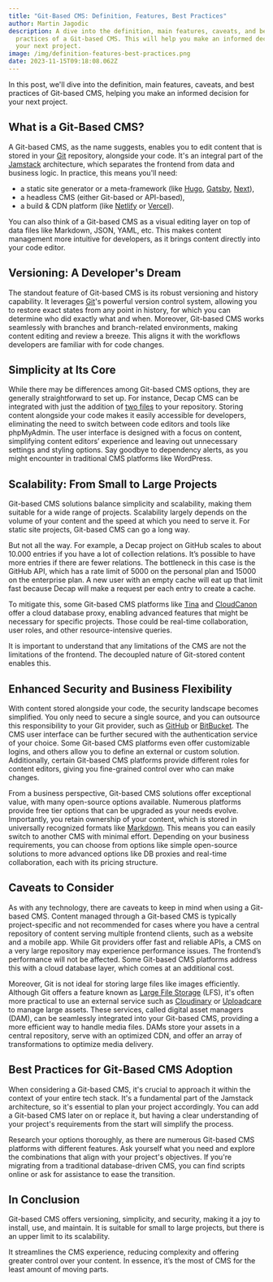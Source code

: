 ```yaml
---
title: "Git-Based CMS: Definition, Features, Best Practices"
author: Martin Jagodic
description: A dive into the definition, main features, caveats, and best
  practices of a Git-based CMS. This will help you make an informed decision for
  your next project.
image: /img/definition-features-best-practices.png
date: 2023-11-15T09:18:08.062Z
---
```

In this post, we'll dive into the definition, main features, caveats, and best practices of Git-based CMS, helping you make an informed decision for your next project.

## What is a Git-Based CMS?

A Git-based CMS, as the name suggests, enables you to edit content that is stored in your [Git](https://git-scm.com/) repository, alongside your code. It's an integral part of the [Jamstack](https://jamstack.org/what-is-jamstack/) architecture, which separates the frontend from data and business logic. In practice, this means you'll need:

- a static site generator or a meta-framework (like [Hugo](https://gohugo.io/), [Gatsby](https://www.gatsbyjs.com/), [Next](https://nextjs.org/)),
- a headless CMS (either Git-based or API-based),
- a build & CDN platform (like [Netlify](https://www.netlify.com/) or [Vercel](https://vercel.com/)).

You can also think of a Git-based CMS as a visual editing layer on top of data files like Markdown, JSON, YAML, etc. This makes content management more intuitive for developers, as it brings content directly into your code editor.

## Versioning: A Developer's Dream

The standout feature of Git-based CMS is its robust versioning and history capability. It leverages [Git](https://git-scm.com/)'s powerful version control system, allowing you to restore exact states from any point in history, for which you can determine who did exactly what and when. Moreover, Git-based CMS works seamlessly with branches and branch-related environments, making content editing and review a breeze. This aligns it with the workflows developers are familiar with for code changes.

## Simplicity at Its Core

While there may be differences among Git-based CMS options, they are generally straightforward to set up. For instance, Decap CMS can be integrated with just the addition of [two files](https://decapcms.org/docs/add-to-your-site/) to your repository. Storing content alongside your code makes it easily accessible for developers, eliminating the need to switch between code editors and tools like phpMyAdmin. The user interface is designed with a focus on content, simplifying content editors’ experience and leaving out unnecessary settings and styling options. Say goodbye to dependency alerts, as you might encounter in traditional CMS platforms like WordPress.

## Scalability: From Small to Large Projects

Git-based CMS solutions balance simplicity and scalability, making them suitable for a wide range of projects. Scalability largely depends on the volume of your content and the speed at which you need to serve it. For static site projects, Git-based CMS can go a long way. 

But not all the way. For example, a Decap project on GitHub scales to about 10.000 entries if you have a lot of collection relations. It’s possible to have more entries if there are fewer relations. The bottleneck in this case is the GitHub API, which has a rate limit of 5000 on the personal plan and 15000 on the enterprise plan. A new user with an empty cache will eat up that limit fast because Decap will make a request per each entry to create a cache.

To mitigate this, some Git-based CMS platforms like [Tina](https://tina.io/) and [CloudCanon](https://cloudcannon.com/) offer a cloud database proxy, enabling advanced features that might be necessary for specific projects. Those could be real-time collaboration, user roles, and other resource-intensive queries.

It is important to understand that any limitations of the CMS are not the limitations of the frontend. The decoupled nature of Git-stored content enables this.

## Enhanced Security and Business Flexibility

With content stored alongside your code, the security landscape becomes simplified. You only need to secure a single source, and you can outsource this responsibility to your Git provider, such as [GitHub](https://github.com/) or [BitBucket](https://bitbucket.org/product). The CMS user interface can be further secured with the authentication service of your choice. Some Git-based CMS platforms even offer customizable logins, and others allow you to define an external or custom solution. Additionally, certain Git-based CMS platforms provide different roles for content editors, giving you fine-grained control over who can make changes.

From a business perspective, Git-based CMS solutions offer exceptional value, with many open-source options available. Numerous platforms provide free tier options that can be upgraded as your needs evolve. Importantly, you retain ownership of your content, which is stored in universally recognized formats like [Markdown](https://en.wikipedia.org/wiki/Markdown). This means you can easily switch to another CMS with minimal effort. Depending on your business requirements, you can choose from options like simple open-source solutions to more advanced options like DB proxies and real-time collaboration, each with its pricing structure.

## Caveats to Consider

As with any technology, there are caveats to keep in mind when using a Git-based CMS. Content managed through a Git-based CMS is typically project-specific and not recommended for cases where you have a central repository of content serving multiple frontend clients, such as a website and a mobile app. While Git providers offer fast and reliable APIs, a CMS on a very large repository may experience performance issues. The frontend’s performance will not be affected. Some Git-based CMS platforms address this with a cloud database layer, which comes at an additional cost.

Moreover, Git is not ideal for storing large files like images efficiently. Although Git offers a feature known as [Large File Storage](https://git-lfs.com/) (LFS), it's often more practical to use an external service such as [Cloudinary](https://cloudinary.com/) or [Uploadcare](https://uploadcare.com/) to manage large assets. These services, called digital asset managers (DAM), can be seamlessly integrated into your Git-based CMS, providing a more efficient way to handle media files. DAMs store your assets in a central repository, serve with an optimized CDN, and offer an array of transformations to optimize media delivery.

## Best Practices for Git-Based CMS Adoption

When considering a Git-based CMS, it's crucial to approach it within the context of your entire tech stack. It's a fundamental part of the Jamstack architecture, so it's essential to plan your project accordingly. You can add a Git-based CMS later on or replace it, but having a clear understanding of your project's requirements from the start will simplify the process.

Research your options thoroughly, as there are numerous Git-based CMS platforms with different features. Ask yourself what you need and explore the combinations that align with your project's objectives. If you're migrating from a traditional database-driven CMS, you can find scripts online or ask for assistance to ease the transition.

## In Conclusion

Git-based CMS offers versioning, simplicity, and security, making it a joy to install, use, and maintain. It is suitable for small to large projects, but there is an upper limit to its scalability.

It streamlines the CMS experience, reducing complexity and offering greater control over your content. In essence, it’s the most of CMS for the least amount of moving parts.
